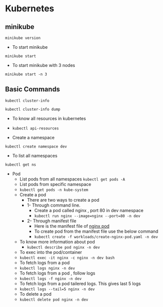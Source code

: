 # Kubernetes

## minikube 

```minikube version```

- To start minikube

```minikube start```

- To start minikube with 3 nodes

```minikube start -n 3```

## Basic Commands

```kubectl cluster-info```

```kubectl cluster-info dump```

- To know all resources in kubernetes
- ```kubectl api-resources```

- Create a namespace

```kubectl create namespace dev```

- To list all namespaces

```kubectl get ns```

- Pod
  - List pods from all namespaces
   ```kubectl get pods -A```
   - List pods from specific namespace
   - ```kubectl get pods -n kube-system```
  - Create a pod
    - There are two ways to create a pod
    - 1- Through command line.
      - Create a pod called nginx , port 80 in dev namespace 
      - ```kubectl run nginx --image=nginx --port=80 -n dev```
    - 2- Through manifest file
      - Here is the manifest file of [nginx pod](workloads/create-nginx-pod.yaml)
      - To create pod from the manifest file use the below command
      - ```kubectl create -f workloads/create-nginx-pod.yaml -n dev```
  - To know more information about pod
    - ```kubectl describe pod nginx -n dev```
  - To exec into the pod/container
  - ```kubectl exec -it nginx -c nginx -n dev bash```
  - To fetch logs from a pod
  - ```kubectl logs nginx -n dev```
  - To fetch logs from a pod , follow logs
  - ```kubectl logs -f nginx -n dev```
  - To fetch logs from a pod tailered logs. This gives last 5 logs
  - ```kubectl logs --tail=5 nginx -n dev```
  - To delete a pod
  - ```kubectl delete pod nginx -n dev```

